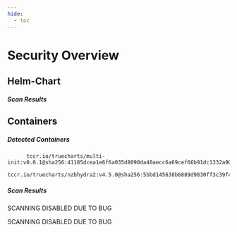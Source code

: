 ```yaml
---
hide:
  - toc
---
```


# Security Overview

<link href="https://truecharts.org/_static/trivy.css" type="text/css" rel="stylesheet" />

## Helm-Chart

##### Scan Results


## Containers

##### Detected Containers

          tccr.io/truecharts/multi-init:v0.0.1@sha256:41185dcea1e6f6a035d8090da40aecc6a69cef66b91dc1332a90c9d22861d367
          tccr.io/truecharts/nzbhydra2:v4.5.0@sha256:5bbd145638b6889d9830ff3c39fc243813a1469f2a1e13aeba999185a83748a3

##### Scan Results

SCANNING DISABLED DUE TO BUG

SCANNING DISABLED DUE TO BUG
